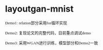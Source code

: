 # layoutgan-mnist 

<font face='微软雅黑' size=2>Demo1: relation部分采用for循环实现</font>

<font face='微软雅黑' size=2>Demo2: 复现论文的完整代码，目前重点调试demo</font>

<font face='微软雅黑' size=2>Demo3: 采用WGAN进行训练，模型部分和Demo2一致</font>



